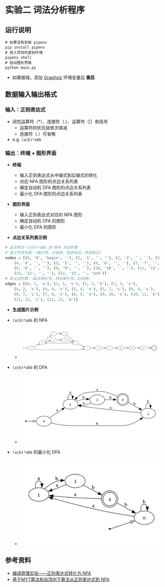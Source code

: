 # 实验二 词法分析程序

## 运行说明

```shell
# 如果没有安装 pipenv
pip install pipenv
# 进入项目的虚拟环境
pipenv shell
# 启动图形界面
python main.py
```
- 如果报错，添加 [Graphviz](https://graphviz.org/download/) 环境变量后 **重启**

## 数据输入输出格式

### 输入：正则表达式
- 闭包运算符（*）、连接符（.）、运算符（|）和括号
  - 运算符的优先级依次递减
  - 连接符（.）可省略 
- e.g. `(a|b)*abb`   

### 输出：终端 + 图形界面

- **终端**
  - 输入正则表达式从中缀式到后缀式的转化
  - 对应 NFA 图形的点边关系列表
  - 确定自动机 DFA 图形的点边关系列表
  - 最小化 DFA 图形的点边关系列表
- **图形界面**
  - 输入正则表达式对应的 NFA 图形
  - 确定自动机 DFA 的图形
  - 最小化 DFA 的图形

- **点边关系列表示例**

```python
# 此示例为 (a|b)*abb 的 NFA 点边列表
# 定义节点列表：（索引号，点名称，初态标记，终态标记）
nodes = [(0, '0', 'begin', ''), (1, '1', '', ''), (2, '2', '', ''), (3, '3', '', ''),
    (4, '4', '', ''), (5, '5', '', ''), (6, '6', '', ''), (7, '7', '', ''),
    (8, '8', '', ''), (9, '9', '', ''), (10, '10', '', ''), (11, '11', '', ''), 
    (12, '12', '', ''), (13, '13', '', 'end')]
# 定义边列表：（起点索引号，终点索引号，边名称）
edges = [(6, 1, 'a'), (1, 5, 'ε'), (2, 3, 'b'), (3, 5, 'ε'), 
    (4, 2, 'ε'), (4, 6, 'ε'), (5, 4, 'ε'), (5, 7, 'ε'), (0, 4, 'ε'), 
    (0, 7, 'ε'), (7, 8, 'ε'), (8, 9, 'a'), (9, 10, 'ε'), (10, 11, 'b'), 
    (11, 12, 'ε'), (12, 13, 'b')]
```

- **生成图片示例**

- `(a|b)*abb` 的 NFA
  - ![](img/nfa.png)

- `(a|b)*abb` 的 DFA
  - ![](img/dfa.png)

- `(a|b)*abb` 的最小化 DFA
  - ![](img/min_dfa.png)

## 参考资料

- [编译原理实验——正则表达式转化为 NFA](https://blog.csdn.net/weixin_45925418/article/details/118057014)
- [基于MYT算法和自顶向下算法从正则表达式到 NFA](https://blog.csdn.net/qq_30225253/article/details/105261456)